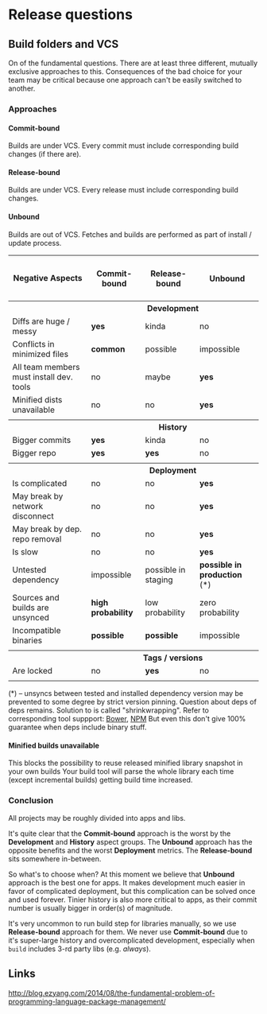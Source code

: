 # Release questions

## Build folders and VCS

On of the fundamental questions. There are at least three different, mutually exclusive approaches to this. 
Consequences of the bad choice for your team may be critical
because one approach can't be easily switched to another.

### Approaches

#### Commit-bound
Builds are under VCS.
Every commit must include corresponding build changes (if there are).

#### Release-bound
Builds are under VCS.
Every release must include corresponding build changes.

#### Unbound 
Builds are out of VCS.
Fetches and builds are performed as part of install / update process.

<table>
<tr>
  <th>Negative Aspects</th>
  <th><h4>Commit-bound</h4></th>
  <th><h4>Release-bound</h4></th>
  <th><h4>Unbound</h4></th>
</tr>

<tr>
  <th>&nbsp;</th>
  <th colspan="3">Development</th>
</tr>  
<tr>
  <td>Diffs are huge / messy</td>
  <td><strong>yes</strong></td>
  <td>kinda</td>
  <td>no</td>
</tr>  
<tr>
  <td>Conflicts in minimized files</td>
  <td><strong>common</strong></td>
  <td>possible</td>
  <td>impossible</td>
</tr>
<tr>  
  <td>All team members must install dev. tools</td>
  <td>no</td>
  <td>maybe</td>
  <td><strong>yes</strong></td>
</tr>  
<tr>  
  <td>Minified dists unavailable</td>
  <td>no</td>
  <td>no</td>
  <td><strong>yes</strong></td>
</tr>
<tr>
  <td colspan="4"></td>
</tr>

<tr>
  <th>&nbsp;</th><th colspan="3">History</th>
</tr> 
<tr>
  <td>Bigger commits</td><td><strong>yes</strong></td><td>kinda</td><td>no</td>
</tr>
<tr>
  <td>Bigger repo</td><td><strong>yes</strong></td><td><strong>yes</strong></td><td>no</td>
</tr>
<tr>
  <td colspan="4"></td>
</tr>

<tr>
  <th>&nbsp;</th><th colspan="3">Deployment</th>
</tr>  
<tr>
  <td>Is complicated</td>
  <td>no</td>
  <td>no</td>
  <td><strong>yes</strong></td>
</tr>  
<tr>
  <td>May break by network disconnect</td>
  <td>no</td>
  <td>no</td>
  <td><strong>yes</strong></td>
</tr>  
<tr>
  <td>May break by dep. repo removal</td>
  <td>no</td><td>no</td>
  <td><strong>yes</strong></td>
</tr>  
<tr>
  <td>Is slow</td>
  <td>no</td>
  <td>no</td>
  <td><strong>yes</strong></td>
</tr>  
<tr>
  <td>Untested dependency</td>
  <td>impossible</td>
  <td>possible in staging</td>
  <td><strong>possible in production</strong> (*)</td>
</tr>
<tr>
  <td>Sources and builds are unsynced</td>
  <td><strong>high probability</strong></td>
  <td>low probability</td>
  <td>zero probability</td>
</tr>
<tr>
  <td>Incompatible binaries</td>
  <td><strong>possible</strong></td>
  <td><strong>possible</strong></td>
  <td>impossible</td>
</tr>
<tr>
  <td colspan="4"></td>
</tr>  

<tr>
  <th>&nbsp;</th><th colspan="3">Tags / versions</th>
</tr>  
<tr>
  <td>Are locked</td><td>no</td><td><strong>yes</strong></td><td>no</td>
</tr>
<tr>
  <td colspan="4"></td>
</tr>
</table>

(*) – unsyncs between tested and installed dependency version may be
prevented to some degree by strict version pinning. Question about deps of deps remains.
Solution to is called "shrinkwrapping". Refer to corresponding tool suppport:
[Bower](https://github.com/bower/bower/pull/1592), [NPM](https://docs.npmjs.com/cli/shrinkwrap)
But even this don't give 100% guarantee when deps include binary stuff.

#### Minified builds unavailable

This blocks the possibility to reuse released minified library snapshot in your own builds
Your build tool will parse the whole library each time (except incremental builds) getting build time increased.

### Conclusion
All projects may be roughly divided into apps and libs.

It's quite clear that the **Commit-bound** approach is the worst by the **Development** and **History** aspect groups.
The **Unbound** approach has the opposite benefits and the worst **Deployment** metrics. The **Release-bound** sits somewhere in-between.

So what's to choose when? At this moment we believe that **Unbound** approach is the best one for apps. 
It makes development much easier in favor of complicated deployment, but this complication can be solved once and used forever. Tinier history is also more critical to apps, as their commit number is usually bigger in order(s) of magnitude.

It's very uncommon to run build step for libraries manually, so we use **Release-bound** approach for them.
We never use **Commit-bound** due to it's super-large history and overcomplicated development, especially when `build` includes 3-rd party libs (e.g. *always*).

## Links

http://blog.ezyang.com/2014/08/the-fundamental-problem-of-programming-language-package-management/

